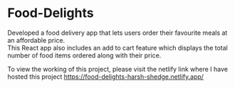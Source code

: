 # Food-Delights
Developed a food delivery app that lets users order their favourite meals at an affordable price.  
This React app also includes an add to cart feature which displays the total number of food items ordered along with their price.

To view the working of this project, please visit the netlify link where I have hosted this project
https://food-delights-harsh-shedge.netlify.app/
